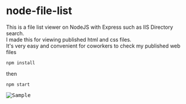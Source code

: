 # node-file-list
This is a file list viewer on NodeJS with Express such as IIS Directory search.  
I made this for viewing published html and css files.  
It's very easy and convenient for coworkers to check my published web files  



``` npm install ```

then

``` npm start ```
  
   
<kbd>![Sample](https://github.com/wetet2/node-file-list/blob/master/doc/pc_img.png)  </kbd>
  




